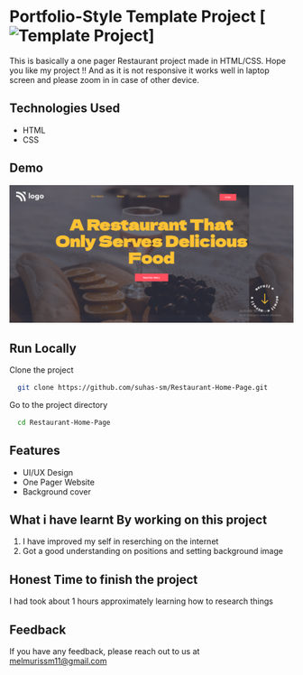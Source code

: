 
# Portfolio-Style Template Project [![Template Project](https://img.shields.io/badge/Technologies%20-HTML%2FCSS-brightgreen)]

This is basically a one pager Restaurant project made in HTML/CSS.
Hope you like my project !! And as it is not responsive it works well in laptop screen and please zoom in in case of other device.

## Technologies Used
  - HTML
  - CSS

## Demo
![page-img](./assets/page_img.PNG)

## Run Locally

Clone the project

```bash
  git clone https://github.com/suhas-sm/Restaurant-Home-Page.git
```

Go to the project directory

```bash
  cd Restaurant-Home-Page
```
## Features

- UI/UX Design
- One Pager Website
- Background cover

## What i have learnt By working on this project
1. I have improved my self in reserching on the internet
2. Got a good understanding on positions and setting background image


## Honest Time to finish the project

I had took about 1 hours approximately learning how to research things

## Feedback

If you have any feedback, please reach out to us at melmurissm11@gmail.com

